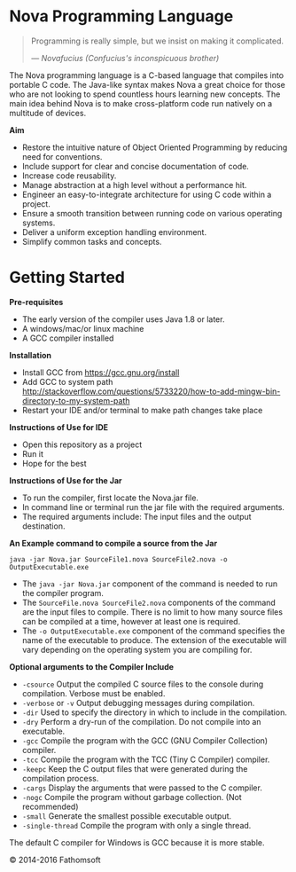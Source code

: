 Nova Programming Language
===========================

> Programming is really simple, but we insist on making it complicated.
> 
> &mdash; <cite>Novafucius (Confucius's inconspicuous brother)</cite>

The Nova programming language is a C-based language that compiles into portable C code. The Java-like syntax makes Nova a great choice for those who are not looking to spend countless hours learning new concepts. The main idea behind Nova is to make cross-platform code run natively on a multitude of devices.

__Aim__

  * Restore the intuitive nature of Object Oriented Programming by reducing need for conventions.
  * Include support for clear and concise documentation of code.
  * Increase code reusability.
  * Manage abstraction at a high level without a performance hit.
  * Engineer an easy-to-integrate architecture for using C code within a project.
  * Ensure a smooth transition between running code on various operating systems.
  * Deliver a uniform exception handling environment.
  * Simplify common tasks and concepts.

Getting Started
===============

__Pre-requisites__

  * The early version of the compiler uses Java 1.8 or later.
  * A windows/mac/or linux machine
  * A GCC compiler installed

__Installation__

* Install GCC from https://gcc.gnu.org/install
* Add GCC to system path http://stackoverflow.com/questions/5733220/how-to-add-mingw-bin-directory-to-my-system-path
* Restart your IDE and/or terminal to make path changes take place

__Instructions of Use for IDE__

* Open this repository as a project
* Run it
* Hope for the best

__Instructions of Use for the Jar__

  * To run the compiler, first locate the Nova.jar file.
  * In command line or terminal run the jar file with the required arguments.
  * The required arguments include: The input files and the output destination.

__An Example command to compile a source from the Jar__

`java -jar Nova.jar SourceFile1.nova SourceFile2.nova -o OutputExecutable.exe`

  * The `java -jar Nova.jar` component of the command is needed to run the compiler program.
  * The `SourceFile.nova SourceFile2.nova` components of the command are the input files to compile. There is no limit to how many source files can be compiled at a time, however at least one is required.
  * The `-o OutputExecutable.exe` component of the command specifies the name of the executable to produce. The extension of the executable will vary depending on the operating system you are compiling for.

__Optional arguments to the Compiler Include__

  * `-csource` Output the compiled C source files to the console during compilation. Verbose must be enabled.
  * `-verbose` or `-v` Output debugging messages during compilation.
  * `-dir` Used to specify the directory in which to include in the compilation.
  * `-dry` Perform a dry-run of the compilation. Do not compile into an executable.
  * `-gcc` Compile the program with the GCC (GNU Compiler Collection) compiler.
  * `-tcc` Compile the program with the TCC (Tiny C Compiler) compiler.
  * `-keepc` Keep the C output files that were generated during the compilation process.
  * `-cargs` Display the arguments that were passed to the C compiler.
  * `-nogc` Compile the program without garbage collection. (Not recommended)
  * `-small` Generate the smallest possible executable output.
  * `-single-thread` Compile the program with only a single thread.

The default C compiler for Windows is GCC because it is more stable.



© 2014-2016 Fathomsoft
